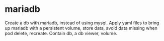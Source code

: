 # mariadb
Create a db with mariadb, instead of using mysql. Apply yaml files to bring up mariadb with a persistent volume, store data, avoid data missing when pod delete, recreate. Contain db, a db viewer, volume.

